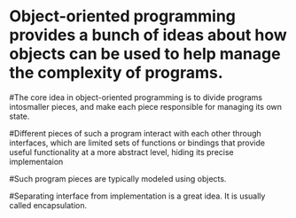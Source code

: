 # Object-oriented programming provides a bunch of ideas about how objects can be used to help manage the complexity of programs.

#The core idea in object-oriented programming is to divide programs intosmaller pieces, and make each piece responsible for managing its own state.

#Different pieces of such a program interact with each other through interfaces, which are limited sets of functions or bindings that provide useful functionality at a more abstract level, hiding its precise implementaion

#Such program pieces are typically modeled using objects.

#Separating interface from implementation is a great idea. It is usually called encapsulation.